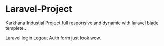 # Laravel-Project
Karkhana Industial Project full responsive and dynamic with laravel blade templete..

Laravel login Logout Auth form just look wow.
